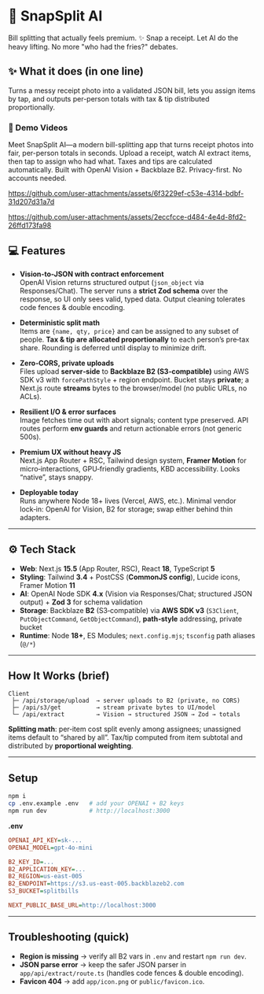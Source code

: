 # 🧾 SnapSplit AI 
Bill splitting that actually feels premium. ✨
Snap a receipt. Let AI do the heavy lifting. 
No more "who had the fries?" debates.

## ✨ What it does (in one line)

Turns a messy receipt photo into a validated JSON bill, lets you assign items by tap, and outputs per-person totals with tax & tip distributed proportionally.

### 🎥 Demo Videos

Meet SnapSplit AI—a modern bill-splitting app that turns receipt photos into fair, per-person totals in seconds. Upload a receipt, watch AI extract items, then tap to assign who had what. Taxes and tips are calculated automatically. Built with OpenAI Vision + Backblaze B2. Privacy-first. No accounts needed.

https://github.com/user-attachments/assets/6f3229ef-c53e-4314-bdbf-31d207d31a7d

https://github.com/user-attachments/assets/2eccfcce-d484-4e4d-8fd2-26ffd173fa98


## 💻 Features 

- **Vision-to-JSON with contract enforcement**  
  OpenAI Vision returns structured output (`json_object` via Responses/Chat). The server runs a **strict Zod schema** over the response, so UI only sees valid, typed data. Output cleaning tolerates code fences & double encoding.

- **Deterministic split math**  
  Items are `{name, qty, price}` and can be assigned to any subset of people. **Tax & tip are allocated proportionally** to each person’s pre‑tax share. Rounding is deferred until display to minimize drift.

- **Zero‑CORS, private uploads**  
  Files upload **server‑side** to **Backblaze B2 (S3‑compatible)** using AWS SDK v3 with `forcePathStyle` + region endpoint. Bucket stays **private**; a Next.js route **streams** bytes to the browser/model (no public URLs, no ACLs).

- **Resilient I/O & error surfaces**  
  Image fetches time out with abort signals; content type preserved. API routes perform **env guards** and return actionable errors (not generic 500s).

- **Premium UX without heavy JS**  
  Next.js App Router + RSC, Tailwind design system, **Framer Motion** for micro‑interactions, GPU‑friendly gradients, KBD accessibility. Looks “native”, stays snappy.

- **Deployable today**  
  Runs anywhere Node 18+ lives (Vercel, AWS, etc.). Minimal vendor lock‑in: OpenAI for Vision, B2 for storage; swap either behind thin adapters.

---

## ⚙️ Tech Stack

- **Web**: Next.js **15.5** (App Router, RSC), React **18**, TypeScript **5**  
- **Styling**: Tailwind **3.4** + PostCSS (**CommonJS config**), Lucide icons, Framer Motion **11**  
- **AI**: OpenAI Node SDK **4.x** (Vision via Responses/Chat; structured JSON output) + **Zod 3** for schema validation  
- **Storage**: Backblaze **B2** (S3‑compatible) via **AWS SDK v3** (`S3Client`, `PutObjectCommand`, `GetObjectCommand`), **path‑style** addressing, private bucket  
- **Runtime**: Node **18+**, ES Modules; `next.config.mjs`; `tsconfig` path aliases (`@/*`)

---

## How It Works (brief)

```
Client
 ├─ /api/storage/upload  → server uploads to B2 (private, no CORS)
 ├─ /api/s3/get          → stream private bytes to UI/model
 └─ /api/extract         → Vision → structured JSON → Zod → totals
```

**Splitting math**: per‑item cost split evenly among assignees; unassigned items default to “shared by all”. Tax/tip computed from item subtotal and distributed by **proportional weighting**.

---

## Setup

```bash
npm i
cp .env.example .env   # add your OPENAI + B2 keys
npm run dev            # http://localhost:3000
```

**.env**

```ini
OPENAI_API_KEY=sk-...
OPENAI_MODEL=gpt-4o-mini

B2_KEY_ID=...
B2_APPLICATION_KEY=...
B2_REGION=us-east-005
B2_ENDPOINT=https://s3.us-east-005.backblazeb2.com
S3_BUCKET=splitbills

NEXT_PUBLIC_BASE_URL=http://localhost:3000
```

---

## Troubleshooting (quick)

- **Region is missing** → verify all B2 vars in `.env` and restart `npm run dev`.
- **JSON parse error** → keep the safer JSON parser in `app/api/extract/route.ts` (handles code fences & double encoding).
- **Favicon 404** → add `app/icon.png` or `public/favicon.ico`.
